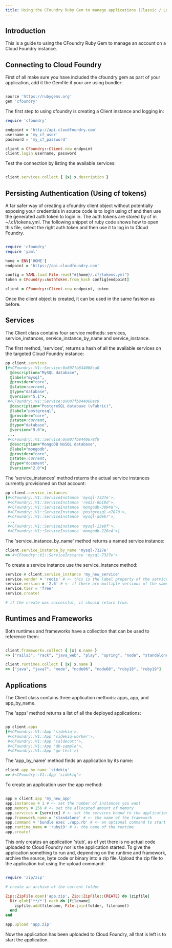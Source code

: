 ```yaml
---
title: Using the CFoundry Ruby Gem to manage applications (Classic / Legacy Cloud Foundry)
---
```


## <a id='intro'></a>Introduction ##

This is a guide to using the CFoundry Ruby Gem to manage an account on a Cloud
Foundry instance.

## <a id='connecting'></a>Connecting to Cloud Foundry ##

First of all make sure you have included the cfoundry gem as part of your
application, add it the Gemfile if your are using bundler:

~~~ruby

source 'https://rubygems.org'
gem 'cfoundry'

~~~

The first step to using cfoundry is creating a Client instance and logging in:

~~~ruby
require 'cfoundry'

endpoint = 'http://api.cloudfoundry.com'
username = 'my_cf_user'
password = 'my_cf_password'

client = CFoundry::Client.new endpoint
client.login username, password
~~~

Test the connection by listing the available services:

~~~ruby

client.services.collect { |x| x.description }

~~~

## <a id='persist-authentication'></a>Persisting Authentication (Using cf tokens) ##

A far safer way of creating a cfoundry client object without potentially
exposing your credentials in source code is to login using cf and then use the
generated auth token to login in.
The auth tokens are stored by cf in ~/.cf/tokens.yml.
The following snippet of ruby code shows how to open this file, select the
right auth token and then use it to log in to Cloud Foundry.

~~~ruby

require 'cfoundry'
require 'yaml'

home = ENV['HOME']
endpoint = 'https://api.cloudfoundry.com'

config = YAML.load File.read("#{home}/.cf/tokens.yml")
token = CFoundry::AuthToken.from_hash config[endpoint]

client = CFoundry::Client.new endpoint, token

~~~

Once the client object is created, it can be used in the same fashion as
before.

## <a id='services'></a>Services ##

The Client class contains four service methods: services, service\_instances,
service\_instance\_by\_name and service\_instance.

The first method, 'services', returns a hash of all the available services on
the targeted Cloud Foundry instance:

~~~ruby
pp client.services
[#<CFoundry::V1::Service:0x007fb844068ca0
  @description="MySQL database",
  @label="mysql",
  @provider="core",
  @state=:current,
  @type="database",
  @version="5.1">,
 #<CFoundry::V1::Service:0x007fb844068ac0
  @description="PostgreSQL database (vFabric)",
  @label="postgresql",
  @provider="core",
  @state=:current,
  @type="database",
  @version="9.0">,
 ...
 #<CFoundry::V1::Service:0x007fb8440678f0
  @description="MongoDB NoSQL database",
  @label="mongodb",
  @provider="core",
  @state=:current,
  @type="document",
  @version="2.0">]
~~~

The 'service_instances' method returns the actual service instances currently
provisioned on that account:

~~~ruby
pp client.service_instances
[#<CFoundry::V1::ServiceInstance 'mysql-7327e'>,
 #<CFoundry::V1::ServiceInstance 'redis-6b10d'>,
 #<CFoundry::V1::ServiceInstance 'mongodb-3894a'>,
 #<CFoundry::V1::ServiceInstance 'postgresql-e7870'>,
 #<CFoundry::V1::ServiceInstance 'mysql-adeb7'>,
 ...
 #<CFoundry::V1::ServiceInstance 'mysql-13e8f'>,
 #<CFoundry::V1::ServiceInstance 'mongodb-220c4'>]
~~~

The 'service\_instance\_by\_name' method returns a named service instance:

~~~ruby
client.service_instance_by_name 'mysql-7327e'
=> #<CFoundry::V1::ServiceInstance 'mysql-7327e'>
~~~

To create a service instance use the service\_instance method:

~~~ruby
service = client.service_instance 'my_new_service'
service.vendor = 'redis' # <- this is the label property of the service
service.version = '2.6' # <- if there are multiple versions of the same service, specify the one required
service.tier = 'free'
service.create!

# if the create was successful, it should return true.
~~~
## <a id='runtimes-and-frameworks'></a>Runtimes and Frameworks ##

Both runtimes and frameworks have a collection that can be used to reference
them:

~~~ruby

client.frameworks.collect { |x| x.name }
=> ["rails3", "rack", "java_web", "play", "spring", "node", "standalone", "lift", "sinatra", "grails"]

client.runtimes.collect { |x| x.name }
=> ["java", "java7", "node", "node06", "node08", "ruby18", "ruby19"]

~~~

## <a id='applications'></a>Applications ##

The Client class contains three application methods: apps, app, and app\_by\_name.

The 'apps' method returns a list of all the deployed applications:

~~~ruby

pp client.apps
[#<CFoundry::V1::App 'sidekiq'>,
 #<CFoundry::V1::App 'sidekiq-worker'>,
 #<CFoundry::V1::App 'caldecott'>,
 #<CFoundry::V1::App 'db-sample'>,
 #<CFoundry::V1::App 'go-test'>]

~~~

The 'app\_by\_name' method finds an application by its name:

~~~ruby
client.app_by_name 'sidekiq'
=> #<CFoundry::V1::App 'sidekiq'>
~~~

To create an application user the app method:

~~~ ruby

app = client.app 'my_new_app'
app.instances = 1 # <- set the number of instances you want
app.memory = 256 # <- set the allocated amount of memory
app.services = [service] # <- set the services bound to the application as an array of references to service_instance objects (optional)
app.framework_name = 'standalone' # <- the name of the framework
app.command = 'bundle exec ./app.rb' # <- an optional command to start the application (if standalone)
app.runtime_name = 'ruby19' # <- the name of the runtime
app.create!

~~~

This only creates an application 'stub', as of yet there is no actual code
uploaded to Cloud Foundry nor is the application started.
To give the application something to run and, depending on the runtime and
framework, archive the source, byte code or binary into a zip file.
Upload the zip file to the application but using the upload command:

~~~ruby

require 'zip/zip'

# create an archive of the current folder

Zip::ZipFile.open('app.zip', Zip::ZipFile::CREATE) do |zipfile|
  Dir.glob('**/*').each do |filename|
    zipfile.add(filename, File.join(folder, filename))
  end
end

app.upload 'app.zip'

~~~

Now the application has been uploaded to Cloud Foundry, all that is left is to
start the application.